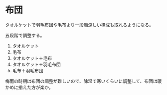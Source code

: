 # 布団

タオルケットで羽毛布団や毛布より一段階涼しい構成も取れるようになる。

五段階で調整する。

1. タオルケット
2. 毛布
3. タオルケット＋毛布
4. タオルケット＋羽毛布団
5. 毛布＋羽毛布団

梅雨の時期は布団の調整が難しいので、除湿で寒いくらいに調整して、布団は暖かめに揃えた方が楽か。
